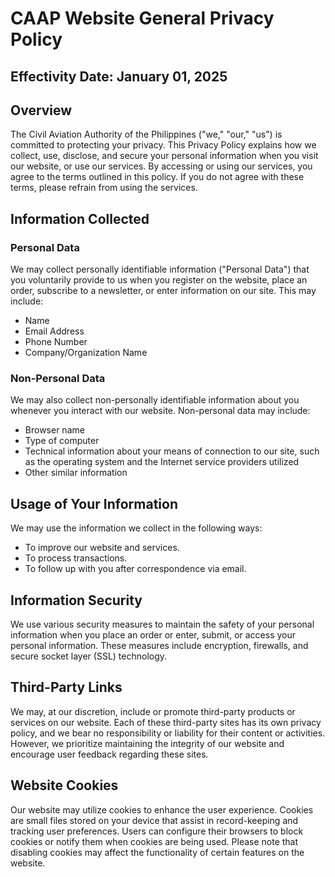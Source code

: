 # CAAP Website General Privacy Policy

## Effectivity Date: January 01, 2025

## Overview
The Civil Aviation Authority of the Philippines ("we," "our," "us") is committed to protecting your privacy. This Privacy Policy explains how we collect, use, disclose, and secure your personal information when you visit our website, or use our services. By accessing or using our services, you agree to the terms outlined in this policy. If you do not agree with these terms, please refrain from using the services.

## Information Collected

### Personal Data
We may collect personally identifiable information ("Personal Data") that you voluntarily provide to us when you register on the website, place an order, subscribe to a newsletter, or enter information on our site. This may include:

- Name  
- Email Address  
- Phone Number  
- Company/Organization Name  

### Non-Personal Data
We may also collect non-personally identifiable information about you whenever you interact with our website. Non-personal data may include:  

- Browser name  
- Type of computer  
- Technical information about your means of connection to our site, such as the operating system and the Internet service providers utilized  
- Other similar information  

## Usage of Your Information
We may use the information we collect in the following ways:

- To improve our website and services.  
- To process transactions.  
- To follow up with you after correspondence via email.  

## Information Security
We use various security measures to maintain the safety of your personal information when you place an order or enter, submit, or access your personal information. These measures include encryption, firewalls, and secure socket layer (SSL) technology.

## Third-Party Links
We may, at our discretion, include or promote third-party products or services on our website. Each of these third-party sites has its own privacy policy, and we bear no responsibility or liability for their content or activities. However, we prioritize maintaining the integrity of our website and encourage user feedback regarding these sites.

## Website Cookies
Our website may utilize cookies to enhance the user experience. Cookies are small files stored on your device that assist in record-keeping and tracking user preferences. Users can configure their browsers to block cookies or notify them when cookies are being used. Please note that disabling cookies may affect the functionality of certain features on the website.

